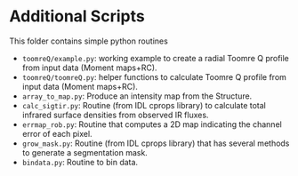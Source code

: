 # Additional Scripts

This folder contains simple python routines

* `toomreQ/example.py`: working example to create a radial Toomre Q profile from input data (Moment maps+RC).
* `toomreQ/toomreQ.py`: helper functions to calculate Toomre Q profile from input data (Moment maps+RC).
* `array_to_map.py`: Produce an intensity map from the Structure.  
* `calc_sigtir.py`: Routine (from IDL cprops library) to calculate total infrared surface densities from observed IR fluxes.
* `errmap_rob.py`: Routine that computes a 2D map indicating the channel error of each pixel.
* `grow_mask.py`: Routine (from IDL cprops library) that has several methods to generate a segmentation mask.
* `bindata.py`: Routine to bin data.
